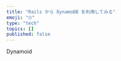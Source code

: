 ```yaml
---
title: "Rails から DynamoDB を利用してみる"
emoji: "🙄"
type: "tech"
topics: []
published: false
---
```


Dynamoid